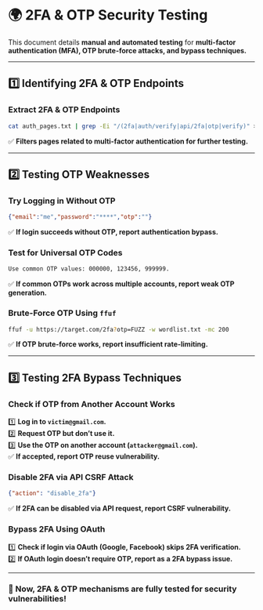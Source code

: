 # 🌍 2FA & OTP Security Testing

This document details **manual and automated testing** for **multi-factor authentication (MFA), OTP brute-force attacks, and bypass techniques.**

---

## **1️⃣ Identifying 2FA & OTP Endpoints**

### **Extract 2FA & OTP Endpoints**
```bash
cat auth_pages.txt | grep -Ei "/(2fa|auth/verify|api/2fa|otp|verify)" > 2fa_pages.txt
```
✅ **Filters pages related to multi-factor authentication for further testing.**

---

## **2️⃣ Testing OTP Weaknesses**

### **Try Logging in Without OTP**
```json
{"email":"me","password":"****","otp":""}
```
✅ **If login succeeds without OTP, report authentication bypass.**

### **Test for Universal OTP Codes**
```bash
Use common OTP values: 000000, 123456, 999999.
```
✅ **If common OTPs work across multiple accounts, report weak OTP generation.**

### **Brute-Force OTP Using `ffuf`**
```bash
ffuf -u https://target.com/2fa?otp=FUZZ -w wordlist.txt -mc 200
```
✅ **If OTP brute-force works, report insufficient rate-limiting.**

---

## **3️⃣ Testing 2FA Bypass Techniques**

### **Check if OTP from Another Account Works**
1️⃣ **Log in to `victim@gmail.com`.**  
2️⃣ **Request OTP but don’t use it.**  
3️⃣ **Use the OTP on another account (`attacker@gmail.com`).**  
✅ **If accepted, report OTP reuse vulnerability.**

### **Disable 2FA via API CSRF Attack**
```json
{"action": "disable_2fa"}
```
✅ **If 2FA can be disabled via API request, report CSRF vulnerability.**

### **Bypass 2FA Using OAuth**
1️⃣ **Check if login via OAuth (Google, Facebook) skips 2FA verification.**  
2️⃣ **If OAuth login doesn’t require OTP, report as a 2FA bypass issue.**

---

### **🚀 Now, 2FA & OTP mechanisms are fully tested for security vulnerabilities!**

